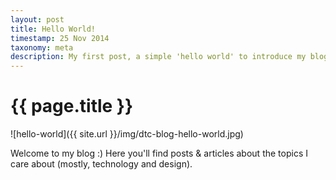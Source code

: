 ```yaml
---
layout: post
title: Hello World!
timestamp: 25 Nov 2014
taxonomy: meta
description: My first post, a simple 'hello world' to introduce my blog.
---
```


# {{ page.title }}

![hello-world]({{ site.url }}/img/dtc-blog-hello-world.jpg)

Welcome to my blog :) Here you'll find posts & articles about the topics I care about (mostly, technology and design).
